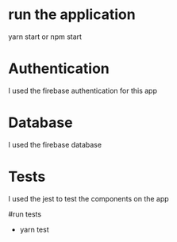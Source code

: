 # run the application
yarn start or npm start

# Authentication
I used the firebase authentication for this app

# Database
I used the firebase database

# Tests
I used the jest to test the components on the app

#run tests
- yarn test